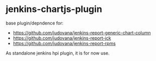 # jenkins-chartjs-plugin

base plugin/depndence for:
 * https://github.com/judovana/jenkins-report-generic-chart-column
 * https://github.com/judovana/jenkins-report-jck
 * https://github.com/judovana/jenkins-report-rpms

As standalone  jenkins hpi plugin, it is for now use.
